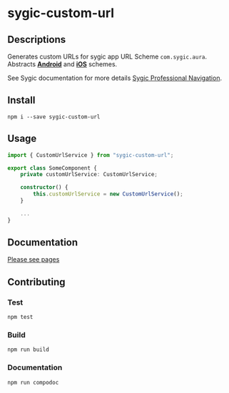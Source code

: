 # sygic-custom-url

## Descriptions

Generates custom URLs for sygic app URL Scheme `com.sygic.aura`.
Abstracts
[**Android**](https://www.sygic.com/developers/professional-navigation-sdk/android/api-examples/custom-url) and
[**iOS**](https://www.sygic.com/developers/professional-navigation-sdk/ios/custom-url)
schemes.

See Sygic documentation for more details [Sygic Professional Navigation](https://www.sygic.com/developers/professional-navigation-sdk).

## Install
`npm i --save sygic-custom-url`

## Usage

```ts
import { CustomUrlService } from "sygic-custom-url";

export class SomeComponent {
    private customUrlService: CustomUrlService;

    constructor() {
        this.customUrlService = new CustomUrlService();
    }

    ...
}
```

## Documentation

[Please see pages](https://frankkoenigstein.github.io/sygic-custom-url/)

## Contributing
### Test
`npm test`

### Build
`npm run build`

### Documentation
`npm run compodoc`
